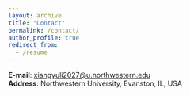 ```yaml
---
layout: archive
title: "Contact"
permalink: /contact/
author_profile: true
redirect_from:
  - /resume
---
```


**E-mail**: xiangyuli2027@u.northwestern.edu <br/>
**Address**: Northwestern University, Evanston, IL, USA